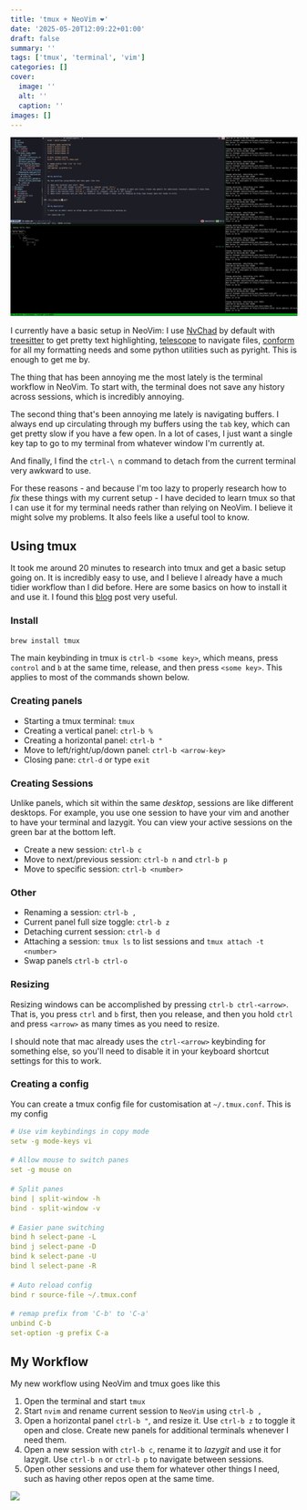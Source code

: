 ```yaml
---
title: 'tmux + NeoVim ❤️'
date: '2025-05-20T12:09:22+01:00'
draft: false 
summary: ''
tags: ['tmux', 'terminal', 'vim']
categories: []
cover:
  image: ''
  alt: ''
  caption: ''
images: []
---
```

![](./tmux_neovim.png)

I currently have a basic setup in NeoVim: I use [NvChad](https://nvchad.com/) by default with [treesitter](https://github.com/nvim-treesitter/nvim-treesitter) to get pretty text highlighting, [telescope](https://github.com/nvim-telescope/telescope.nvim) to navigate files, [conform](https://github.com/stevearc/conform.nvim) for all my formatting needs and some python utilities such as pyright. This is enough to get me by.

The thing that has been annoying me the most lately is the terminal workflow in NeoVim. To start with, the terminal does not save any history across sessions, which is incredibly annoying. 

The second thing that's been annoying me lately is navigating buffers. I always end up circulating through my buffers using the `tab` key, which can get pretty slow if you have a few open. In a lot of cases, I just want a single key tap to go to my terminal from whatever window I'm currently at.

And finally, I find the `ctrl-\ n` command to detach from the current terminal very awkward to use.

For these reasons - and because I'm too lazy to properly research how to _fix_ these things with my current setup - I have decided to learn tmux so that I can use it for my terminal needs rather than relying on NeoVim. I believe it might solve my problems. It also feels like a useful tool to know.

## Using tmux

It took me around 20 minutes to research into tmux and get a basic setup going on. It is incredibly easy to use, and I believe I already have a much tidier workflow than I did before. Here are some basics on how to install it and use it. I found this [blog](https://hamvocke.com/blog/a-quick-and-easy-guide-to-tmux/) post very useful.

### Install

```bash
brew install tmux
```

The main keybinding in tmux is `ctrl-b <some key>`, which means, press `control` and `b` at the same time, release, and then press `<some key>`. This applies to most of the commands shown below.


### Creating panels
- Starting a tmux terminal: `tmux`
- Creating a vertical panel: `ctrl-b %`
- Creating a horizontal panel: `ctrl-b "`
- Move to left/right/up/down panel: `ctrl-b <arrow-key>`
- Closing pane: `ctrl-d` or type `exit`

### Creating Sessions
Unlike panels, which sit within the same _desktop_, sessions are like different desktops. For example, you use one session to have your vim and another to have your terminal and lazygit. You can view your active sessions on the green bar at the bottom left.

- Create a new session: `ctrl-b c`
- Move to next/previous session: `ctrl-b n` and `ctrl-b p`
- Move to specific session: `ctrl-b <number>`


### Other
- Renaming a session: `ctrl-b ,`
- Current panel full size toggle: `ctrl-b z`
- Detaching current session: `ctrl-b d` 
- Attaching a session: `tmux ls` to list sessions and `tmux attach -t <number>`
- Swap panels `ctrl-b ctrl-o`

### Resizing
Resizing windows can be accomplished by pressing `ctrl-b ctrl-<arrow>`. That is, you press `ctrl` and `b` first, then you release, and then you hold `ctrl` and press `<arrow>` as many times as you need to resize.

I should note that mac already uses the `ctrl-<arrow>` keybinding for something else, so you'll need to disable it in your keyboard shortcut settings for this to work.


### Creating a config
You can create a tmux config file for customisation at `~/.tmux.conf`. This is my config

```yaml
# Use vim keybindings in copy mode
setw -g mode-keys vi

# Allow mouse to switch panes
set -g mouse on

# Split panes
bind | split-window -h
bind - split-window -v

# Easier pane switching
bind h select-pane -L
bind j select-pane -D
bind k select-pane -U
bind l select-pane -R

# Auto reload config
bind r source-file ~/.tmux.conf

# remap prefix from 'C-b' to 'C-a'
unbind C-b
set-option -g prefix C-a

```

## My Workflow 

My new workflow using NeoVim and tmux goes like this

1. Open the terminal and start `tmux`
2. Start `nvim` and rename current session to `NeoVim` using `ctrl-b ,`
3. Open a horizontal panel `ctrl-b "`, and resize it. Use `ctrl-b z` to toggle it open and close. Create new panels for additional terminals whenever I need them.
4. Open a new session with `ctrl-b c`, rename it to _lazygit_ and use it for lazygit. Use `ctrl-b n` or `ctrl-b p` to navigate between sessions.
5. Open other sessions and use them for whatever other things I need, such as having other repos open at the same time.


![](./tmux-nvim.gif)

